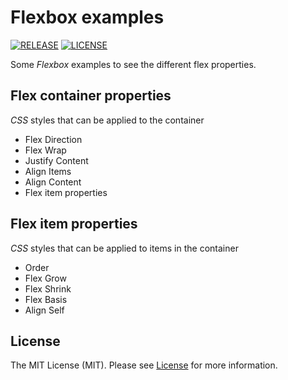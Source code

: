 # Flexbox examples

[![RELEASE](https://img.shields.io/badge/version-v1.0.0-blue)](https://github.com/cesarrrguez/cesarrrguez.github.io/releases/tag/v1.0.0)
[![LICENSE](https://img.shields.io/badge/license-MIT-green)](LICENSE)

Some _Flexbox_ examples to see the different flex properties.

## Flex container properties

_CSS_ styles that can be applied to the container

- Flex Direction
- Flex Wrap
- Justify Content
- Align Items
- Align Content
- Flex item properties

## Flex item properties

_CSS_ styles that can be applied to items in the container

- Order
- Flex Grow
- Flex Shrink
- Flex Basis
- Align Self

## License

The MIT License (MIT). Please see [License](LICENSE) for more information.
